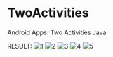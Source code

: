 # TwoActivities
Android Apps: Two Activities Java

RESULT:
![1](https://user-images.githubusercontent.com/61041484/94426762-4816dc00-01b8-11eb-849e-784c10407fa1.png)
![2](https://user-images.githubusercontent.com/61041484/94426794-52d17100-01b8-11eb-98d1-701c43afadb9.png)
![3](https://user-images.githubusercontent.com/61041484/94426803-55cc6180-01b8-11eb-8fd3-e99f3b99f364.png)
![4](https://user-images.githubusercontent.com/61041484/94426809-58c75200-01b8-11eb-9df6-26be5c2bb84a.png)
![5](https://user-images.githubusercontent.com/61041484/94426816-5b29ac00-01b8-11eb-9f07-8338f0f6951c.png)
